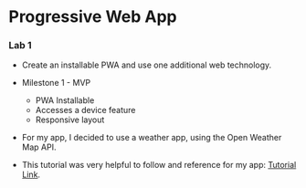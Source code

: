# Progressive Web App 

### Lab 1
- Create an installable PWA and use one additional web technology.
- Milestone 1 - MVP 
    - PWA Installable
    - Accesses a device feature
    - Responsive layout

- For my app, I decided to use a weather app, using the Open Weather Map API. 
- This tutorial was very helpful to follow and reference for my app: [Tutorial Link](https://www.youtube.com/watch?v=IaJqMcOMuDM&ab_channel=JavaScriptMastery).